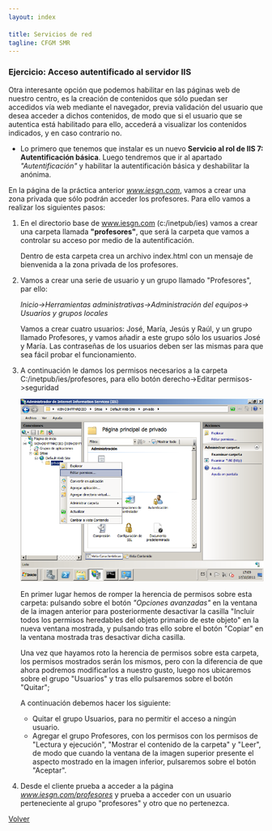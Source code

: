 ```yaml
---
layout: index

title: Servicios de red 
tagline: CFGM SMR
---
```

### Ejercicio: Acceso autentificado al servidor IIS


Otra interesante opción que podemos habilitar en las páginas web de nuestro centro, es la creación de contenidos que sólo puedan ser accedidos vía web mediante el navegador, previa validación del usuario que desea acceder a dichos contenidos, de modo que si el usuario que se autentica está habilitado para ello, accederá a visualizar los contenidos indicados, y en caso contrario no.

* Lo primero que tenemos que instalar es un nuevo **Servicio al rol de IIS 7: Autentificación básica**. Luego tendremos que ir al apartado *"Autentificación"* y habilitar la autentificación básica y deshabilitar la anónima.

En la página de la práctica anterior *www.iesgn.com*, vamos a crear una zona privada que sólo podrán acceder los profesores. Para ello vamos a realizar los siguientes pasos:

1. En el directorio base de www.iesgn.com (c:/inetpub/ies) vamos a crear una carpeta llamada **"profesores"**, que será la carpeta que vamos a controlar su acceso por medio de la autentificación.

 	Dentro de esta carpeta crea un archivo index.html con un mensaje de bienvenida a la zona privada de los profesores.

2. Vamos a crear una serie de usuario y un grupo llamado "Profesores", par ello:

 	*Inicio->Herramientas administrativas->Administración del equipos-> Usuarios y grupos locales*

 	Vamos a crear cuatro usuarios: José, María, Jesús y Raúl, y un grupo llamado Profesores, y vamos añadir a este grupo sólo los usuarios José y María. Las contraseñas de los usuarios deben ser las mismas para que sea fácil probar el funcionamiento.

3. A continuación le damos los permisos necesarios a la carpeta C:/inetpub/ies/profesores, para ello botón derecho->Editar permisos->seguridad

	![win1.png](img/win1.png)

 	En primer lugar hemos de romper la herencia de permisos sobre esta carpeta: pulsando sobre el botón *"Opciones avanzadas"* en la ventana de la imagen anterior para posteriormente desactivar la casilla "Incluir todos los permisos heredables del objeto primario de este objeto" en la nueva ventana mostrada, y pulsando tras ello sobre el botón "Copiar" en la ventana mostrada tras desactivar dicha casilla.

 	Una vez que hayamos roto la herencia de permisos sobre esta carpeta, los permisos mostrados serán los mismos, pero con la diferencia de que ahora podremos modificarlos a nuestro gusto, luego nos ubicaremos sobre el grupo "Usuarios" y tras ello pulsaremos sobre el botón "Quitar";

 	A continuación debemos hacer los siguiente:
 	* Quitar el grupo Usuarios, para no permitir el acceso a ningún usuario.
 	* Agregar el grupo Profesores, con los permisos con los permisos de "Lectura y ejecución", "Mostrar el contenido de la carpeta" y "Leer", de modo que cuando la ventana de la imagen superior presente el aspecto mostrado en la imagen inferior, pulsaremos sobre el botón "Aceptar".

4. Desde el cliente prueba a acceder a la página *www.iesgn.com/profesores* y prueba a acceder con un usuario perteneciente al grupo "profesores" y otro que no pertenezca.


[Volver](index)
